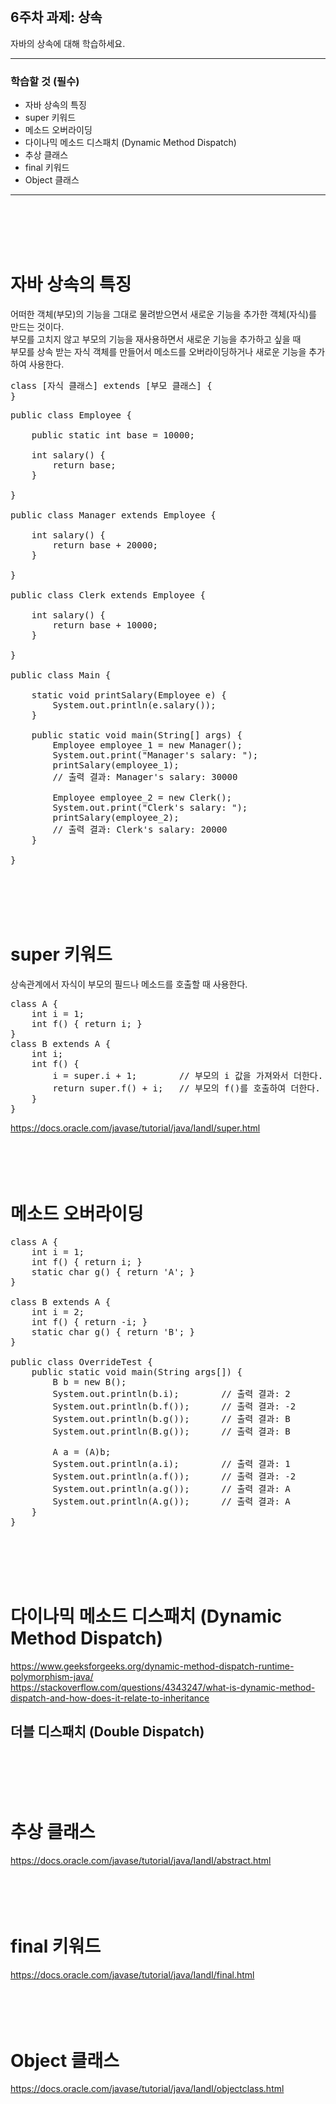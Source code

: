 <br/>

## 6주차 과제: 상속 
자바의 상속에 대해 학습하세요.
*** 
### 학습할 것 (필수)
- 자바 상속의 특징
- super 키워드
- 메소드 오버라이딩
- 다이나믹 메소드 디스패치 (Dynamic Method Dispatch)
- 추상 클래스
- final 키워드
- Object 클래스
***
<br/><br/><br/><br/>

# 자바 상속의 특징
어떠한 객체(부모)의 기능을 그대로 물려받으면서 새로운 기능을 추가한 객체(자식)를 만드는 것이다.<br/>
부모를 고치지 않고 부모의 기능을 재사용하면서 새로운 기능을 추가하고 싶을 때<br/>
부모를 상속 받는 자식 객체를 만들어서 메소드를 오버라이딩하거나 새로운 기능을 추가하여 사용한다. <br/>
<pre>
class [자식 클래스] extends [부모 클래스] {
}
</pre>
<pre>
public class Employee {

    public static int base = 10000;

    int salary() {
        return base;
    }

}

public class Manager extends Employee {

    int salary() {
        return base + 20000;
    }

}

public class Clerk extends Employee {

    int salary() {
        return base + 10000;
    }
    
}

public class Main {

    static void printSalary(Employee e) {
        System.out.println(e.salary());
    }

    public static void main(String[] args) {
        Employee employee_1 = new Manager();
        System.out.print("Manager's salary: ");
        printSalary(employee_1);
        // 출력 결과: Manager's salary: 30000

        Employee employee_2 = new Clerk();
        System.out.print("Clerk's salary: ");
        printSalary(employee_2);
        // 출력 결과: Clerk's salary: 20000
    }

}
</pre>
<br/><br/><br/><br/>

# super 키워드
상속관계에서 자식이 부모의 필드나 메소드를 호출할 때 사용한다. <br/>
<pre>
class A {
    int i = 1; 
    int f() { return i; } 
}
class B extends A { 
    int i;
    int f() {
        i = super.i + 1;        // 부모의 i 값을 가져와서 더한다.
        return super.f() + i;   // 부모의 f()를 호출하여 더한다. 
    } 
}
</pre>
https://docs.oracle.com/javase/tutorial/java/IandI/super.html <br/>
<br/><br/><br/><br/>

# 메소드 오버라이딩
<pre>
class A {
    int i = 1;    
    int f() { return i; }
    static char g() { return 'A'; }
}

class B extends A {
    int i = 2;
    int f() { return -i; }
    static char g() { return 'B'; }
}

public class OverrideTest {
    public static void main(String args[]) {
        B b = new B();  
        System.out.println(b.i);        // 출력 결과: 2
        System.out.println(b.f());      // 출력 결과: -2
        System.out.println(b.g());      // 출력 결과: B
        System.out.println(B.g());      // 출력 결과: B
        
        A a = (A)b; 
        System.out.println(a.i);        // 출력 결과: 1
        System.out.println(a.f());      // 출력 결과: -2
        System.out.println(a.g());      // 출력 결과: A
        System.out.println(A.g());      // 출력 결과: A
    } 
}
</pre>
<br/><br/><br/><br/>

# 다이나믹 메소드 디스패치 (Dynamic Method Dispatch)
https://www.geeksforgeeks.org/dynamic-method-dispatch-runtime-polymorphism-java/ <br/>
https://stackoverflow.com/questions/4343247/what-is-dynamic-method-dispatch-and-how-does-it-relate-to-inheritance <br/>
## 더블 디스패치 (Double Dispatch)
<br/><br/><br/><br/>

# 추상 클래스
https://docs.oracle.com/javase/tutorial/java/IandI/abstract.html <br/>
<br/><br/><br/><br/>

# final 키워드
https://docs.oracle.com/javase/tutorial/java/IandI/final.html <br/>
<br/><br/><br/><br/>

# Object 클래스
https://docs.oracle.com/javase/tutorial/java/IandI/objectclass.html <br/>
<br/><br/><br/><br/>
